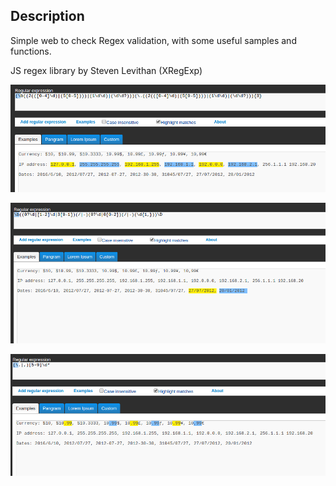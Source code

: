 ## Description

Simple web to check Regex validation, with some useful samples and functions.

JS regex library by Steven Levithan (XRegExp)

![IP address](screenshots/img1.png)

![Valid date format](screenshots/img2.png)

![Currency](screenshots/img3.png)
